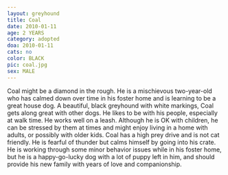 ```yaml
---
layout: greyhound
title: Coal
date: 2010-01-11
age: 2 YEARS
category: adopted
doa: 2010-01-11
cats: no
color: BLACK
pic: coal.jpg
sex: MALE
---
```



Coal might be a diamond in the rough. He is a mischievous two-year-old who has calmed down over time in his foster home
and is learning to be a great house dog. A beautiful, black greyhound with white markings, Coal gets along great with
other dogs. He likes to be with his people, especially at walk time. He works well on a leash. Although he is OK with
children, he can be stressed by them at times and might enjoy living in a home with adults, or possibly with older kids.
Coal has a high prey drive and is not cat friendly. He is fearful of thunder but calms himself by going into his crate.
He is working through some minor behavior issues while in his foster home, but he is a happy-go-lucky dog with a lot of
puppy left in him, and should provide his new family with years of love and companionship.
